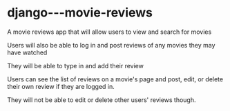 # django---movie-reviews

A movie reviews app that will allow users to view and search for movies


Users will also be able to log in and post reviews of any movies they may have watched

They will be able to type in and add their review

Users can see the list of reviews on a movie's page and post, edit, or delete their own review if they are logged in.

They will not be able to edit or delete other users' reviews though.
